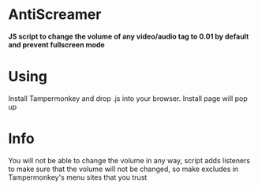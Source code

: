 # AntiScreamer
**JS script to change the volume of any video/audio tag to 0.01 by default and prevent fullscreen mode**
# Using
Install Tampermonkey and drop .js into your browser. Install page will pop up
# Info
You will not be able to change the volume in any way, script adds listeners to make sure that the volume will not be changed, so make excludes in Tampermonkey's menu sites that you trust
